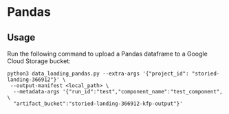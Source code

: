 # Pandas

## Usage

Run the following command to upload a Pandas dataframe to a Google Cloud Storage bucket:

```
python3 data_loading_pandas.py --extra-args '{"project_id": "storied-landing-366912"}' \
 --output-manifest <local_path> \
  --metadata-args '{"run_id":"test","component_name":"test_component", \
  "artifact_bucket":"storied-landing-366912-kfp-output"}'
```